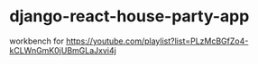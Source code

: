 # django-react-house-party-app
 workbench for https://youtube.com/playlist?list=PLzMcBGfZo4-kCLWnGmK0jUBmGLaJxvi4j

